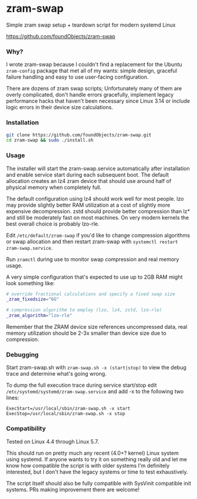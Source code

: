 # zram-swap
Simple zram swap setup + teardown script for modern systemd Linux

https://github.com/foundObjects/zram-swap

### Why?

I wrote zram-swap because I couldn't find a replacement for the Ubuntu
`zram-config` package that met all of my wants: simple design, graceful failure
handling and easy to use user-facing configuration.

There are dozens of zram swap scripts; Unfortunately many of them are overly
complicated, don't handle errors gracefully, implement legacy performance hacks
that haven't been necessary since Linux 3.14 or include logic errors in their
device size calculations.

### Installation

```bash
git clone https://github.com/foundObjects/zram-swap.git
cd zram-swap && sudo ./install.sh
```

### Usage

The installer will start the zram-swap.service automatically after installation
and enable service start during each subsequent boot. The default allocation
creates an lz4 zram device that should use around half of physical memory when
completely full.

The default configuration using lz4 should work well for most people. lzo may
provide slightly better RAM utilization at a cost of slightly more expensive
decompression. zstd should provide better compression than lz\* and still be
moderately fast on most machines. On very modern kernels the best overall
choice is probably lzo-rle.

Edit `/etc/default/zram-swap` if you'd like to change compression algorithms or
swap allocation and then restart zram-swap with `systemctl restart
zram-swap.service`.

Run `zramctl` during use to monitor swap compression and real memory usage.

A very simple configuration that's expected to use up to 2GB RAM might look
something like:

```bash
# override fractional calculations and specify a fixed swap size
_zram_fixedsize="6G"

# compression algorithm to employ (lzo, lz4, zstd, lzo-rle)
_zram_algorithm="lzo-rle"
```

Remember that the ZRAM device size references uncompressed data, real memory
utilization should be 2-3x smaller than device size due to compression.

### Debugging

Start zram-swap.sh with `zram-swap.sh -x (start|stop)` to view the debug trace
and determine what's going wrong.

To dump the full execution trace during service start/stop edit
`/etc/systemd/systemd/zram-swap.service` and add -x to the following two lines:

```
ExecStart=/usr/local/sbin/zram-swap.sh -x start
ExecStop=/usr/local/sbin/zram-swap.sh -x stop
```

### Compatibility

Tested on Linux 4.4 through Linux 5.7.

This should run on pretty much any recent (4.0+? kernel) Linux system using
systemd. If anyone wants to try it on something really old and let me know how
compatible the script is with older systems I'm definitely interested, but I
don't have the legacy systems or time to test exhaustively.

The script itself should also be fully compatible with SysVinit compatible init
systems. PRs making improvement there are welcome!
